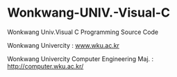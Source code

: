 # Wonkwang-UNIV.-Visual-C
Wonkwang Univ.Visual C Programming Source Code

Wonkwang Univercity : www.wku.ac.kr

Wonkwang Univercity Computer Engineering Maj. : http://computer.wku.ac.kr/
